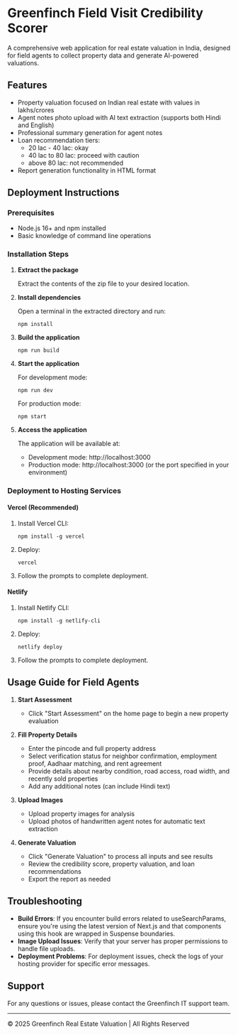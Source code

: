 # Greenfinch Field Visit Credibility Scorer

A comprehensive web application for real estate valuation in India, designed for field agents to collect property data and generate AI-powered valuations.

## Features

- Property valuation focused on Indian real estate with values in lakhs/crores
- Agent notes photo upload with AI text extraction (supports both Hindi and English)
- Professional summary generation for agent notes
- Loan recommendation tiers:
  - 20 lac - 40 lac: okay
  - 40 lac to 80 lac: proceed with caution
  - above 80 lac: not recommended
- Report generation functionality in HTML format

## Deployment Instructions

### Prerequisites

- Node.js 16+ and npm installed
- Basic knowledge of command line operations

### Installation Steps

1. **Extract the package**
   
   Extract the contents of the zip file to your desired location.

2. **Install dependencies**
   
   Open a terminal in the extracted directory and run:
   ```
   npm install
   ```

3. **Build the application**
   
   ```
   npm run build
   ```

4. **Start the application**
   
   For development mode:
   ```
   npm run dev
   ```
   
   For production mode:
   ```
   npm start
   ```

5. **Access the application**
   
   The application will be available at:
   - Development mode: http://localhost:3000
   - Production mode: http://localhost:3000 (or the port specified in your environment)

### Deployment to Hosting Services

#### Vercel (Recommended)

1. Install Vercel CLI:
   ```
   npm install -g vercel
   ```

2. Deploy:
   ```
   vercel
   ```

3. Follow the prompts to complete deployment.

#### Netlify

1. Install Netlify CLI:
   ```
   npm install -g netlify-cli
   ```

2. Deploy:
   ```
   netlify deploy
   ```

3. Follow the prompts to complete deployment.

## Usage Guide for Field Agents

1. **Start Assessment**
   - Click "Start Assessment" on the home page to begin a new property evaluation

2. **Fill Property Details**
   - Enter the pincode and full property address
   - Select verification status for neighbor confirmation, employment proof, Aadhaar matching, and rent agreement
   - Provide details about nearby condition, road access, road width, and recently sold properties
   - Add any additional notes (can include Hindi text)

3. **Upload Images**
   - Upload property images for analysis
   - Upload photos of handwritten agent notes for automatic text extraction

4. **Generate Valuation**
   - Click "Generate Valuation" to process all inputs and see results
   - Review the credibility score, property valuation, and loan recommendations
   - Export the report as needed

## Troubleshooting

- **Build Errors**: If you encounter build errors related to useSearchParams, ensure you're using the latest version of Next.js and that components using this hook are wrapped in Suspense boundaries.
- **Image Upload Issues**: Verify that your server has proper permissions to handle file uploads.
- **Deployment Problems**: For deployment issues, check the logs of your hosting provider for specific error messages.

## Support

For any questions or issues, please contact the Greenfinch IT support team.

---

© 2025 Greenfinch Real Estate Valuation | All Rights Reserved
